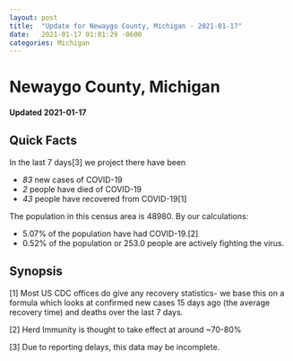 ```yaml
---
layout: post
title:  "Update for Newaygo County, Michigan - 2021-01-17"
date:   2021-01-17 01:01:29 -0600
categories: Michigan
---
```


# Newaygo County, Michigan
#### Updated 2021-01-17

## Quick Facts

In the last 7 days[3] we project there have been
- *83* new cases of COVID-19
- *2* people have died of COVID-19
- *43* people have recovered from COVID-19[1]

The population in this census area is 48980. By our calculations:
- 5.07% of the population have had COVID-19.[2]
- 0.52% of the population or 253.0 people are actively fighting the virus.

## Synopsis




[1] Most US CDC offices do give any recovery statistics- we base this on a formula which looks at confirmed new cases
15 days ago (the average recovery time) and deaths over the last 7 days.

[2] Herd Immunity is thought to take effect at around ~70-80%

[3] Due to reporting delays, this data may be incomplete.
 
    